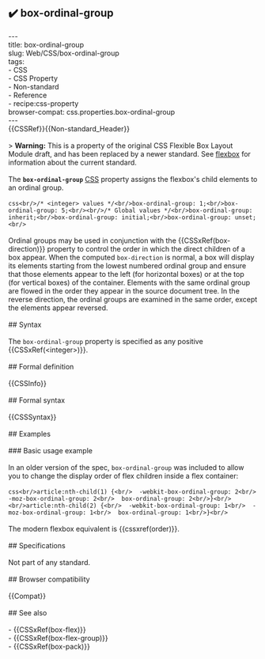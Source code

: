 ## ✔️ box-ordinal-group 
 ---<br/>title: box-ordinal-group<br/>slug: Web/CSS/box-ordinal-group<br/>tags:<br/>  - CSS<br/>  - CSS Property<br/>  - Non-standard<br/>  - Reference<br/>  - recipe:css-property<br/>browser-compat: css.properties.box-ordinal-group<br/>---<br/>{{CSSRef}}{{Non-standard_Header}}<br/><br/>> **Warning:** This is a property of the original CSS Flexible Box Layout Module draft, and has been replaced by a newer standard. See [flexbox](/en-US/docs/Web/CSS/CSS_Flexible_Box_Layout/Using_CSS_flexible_boxes) for information about the current standard.<br/><br/>The **`box-ordinal-group`** [CSS](/en-US/docs/Web/CSS) property assigns the flexbox's child elements to an ordinal group.<br/><br/>```css<br/>/* <integer> values */<br/>box-ordinal-group: 1;<br/>box-ordinal-group: 5;<br/><br/>/* Global values */<br/>box-ordinal-group: inherit;<br/>box-ordinal-group: initial;<br/>box-ordinal-group: unset;<br/>```<br/><br/>Ordinal groups may be used in conjunction with the {{CSSxRef(box-direction)}} property to control the order in which the direct children of a box appear. When the computed `box-direction` is normal, a box will display its elements starting from the lowest numbered ordinal group and ensure that those elements appear to the left (for horizontal boxes) or at the top (for vertical boxes) of the container. Elements with the same ordinal group are flowed in the order they appear in the source document tree. In the reverse direction, the ordinal groups are examined in the same order, except the elements appear reversed.<br/><br/>## Syntax<br/><br/>The `box-ordinal-group` property is specified as any positive {{CSSxRef(&lt;integer&gt;)}}.<br/><br/>## Formal definition<br/><br/>{{CSSInfo}}<br/><br/>## Formal syntax<br/><br/>{{CSSSyntax}}<br/><br/>## Examples<br/><br/>### Basic usage example<br/><br/>In an older version of the spec, `box-ordinal-group` was included to allow you to change the display order of flex children inside a flex container:<br/><br/>```css<br/>article:nth-child(1) {<br/>  -webkit-box-ordinal-group: 2<br/>  -moz-box-ordinal-group: 2<br/>  box-ordinal-group: 2<br/>}<br/><br/>article:nth-child(2) {<br/>  -webkit-box-ordinal-group: 1<br/>  -moz-box-ordinal-group: 1<br/>  box-ordinal-group: 1<br/>}<br/>```<br/><br/>The modern flexbox equivalent is {{cssxref(order)}}.<br/><br/>## Specifications<br/><br/>Not part of any standard.<br/><br/>## Browser compatibility<br/><br/>{{Compat}}<br/><br/>## See also<br/><br/>- {{CSSxRef(box-flex)}}<br/>- {{CSSxRef(box-flex-group)}}<br/>- {{CSSxRef(box-pack)}}<br/>